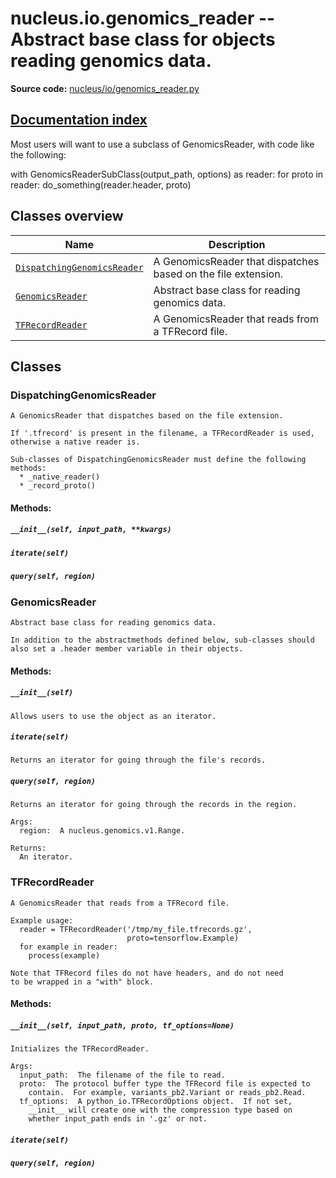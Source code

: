 # nucleus.io.genomics_reader -- Abstract base class for objects reading genomics data.
**Source code:** [nucleus/io/genomics_reader.py](https://github.com/google/nucleus/tree/master/nucleus/io/genomics_reader.py)

[Documentation index](../../doc_index.md)
---
Most users will want to use a subclass of GenomicsReader, with code like
the following:

  with GenomicsReaderSubClass(output_path, options) as reader:
    for proto in reader:
      do_something(reader.header, proto)

## Classes overview
Name | Description
-----|------------
[`DispatchingGenomicsReader`](#dispatchinggenomicsreader) | A GenomicsReader that dispatches based on the file extension.
[`GenomicsReader`](#genomicsreader) | Abstract base class for reading genomics data.
[`TFRecordReader`](#tfrecordreader) | A GenomicsReader that reads from a TFRecord file.

## Classes
### DispatchingGenomicsReader
```
A GenomicsReader that dispatches based on the file extension.

If '.tfrecord' is present in the filename, a TFRecordReader is used,
otherwise a native reader is.

Sub-classes of DispatchingGenomicsReader must define the following methods:
  * _native_reader()
  * _record_proto()
```

#### Methods:
<a name="__init__"></a>
##### `__init__(self, input_path, **kwargs)`


<a name="iterate"></a>
##### `iterate(self)`


<a name="query"></a>
##### `query(self, region)`


### GenomicsReader
```
Abstract base class for reading genomics data.

In addition to the abstractmethods defined below, sub-classes should
also set a .header member variable in their objects.
```

#### Methods:
<a name="__init__"></a>
##### `__init__(self)`
```
Allows users to use the object as an iterator.
```

<a name="iterate"></a>
##### `iterate(self)`
```
Returns an iterator for going through the file's records.
```

<a name="query"></a>
##### `query(self, region)`
```
Returns an iterator for going through the records in the region.

Args:
  region:  A nucleus.genomics.v1.Range.

Returns:
  An iterator.
```

### TFRecordReader
```
A GenomicsReader that reads from a TFRecord file.

Example usage:
  reader = TFRecordReader('/tmp/my_file.tfrecords.gz',
                          proto=tensorflow.Example)
  for example in reader:
    process(example)

Note that TFRecord files do not have headers, and do not need
to be wrapped in a "with" block.
```

#### Methods:
<a name="__init__"></a>
##### `__init__(self, input_path, proto, tf_options=None)`
```
Initializes the TFRecordReader.

Args:
  input_path:  The filename of the file to read.
  proto:  The protocol buffer type the TFRecord file is expected to
    contain.  For example, variants_pb2.Variant or reads_pb2.Read.
  tf_options:  A python_io.TFRecordOptions object.  If not set,
    __init__ will create one with the compression type based on
    whether input_path ends in '.gz' or not.
```

<a name="iterate"></a>
##### `iterate(self)`


<a name="query"></a>
##### `query(self, region)`


